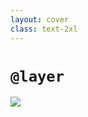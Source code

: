 ```yaml
---
layout: cover
class: text-2xl
---
```


# `@layer`

<img src="/images/layers-02.png" class="h-90 m-auto" />